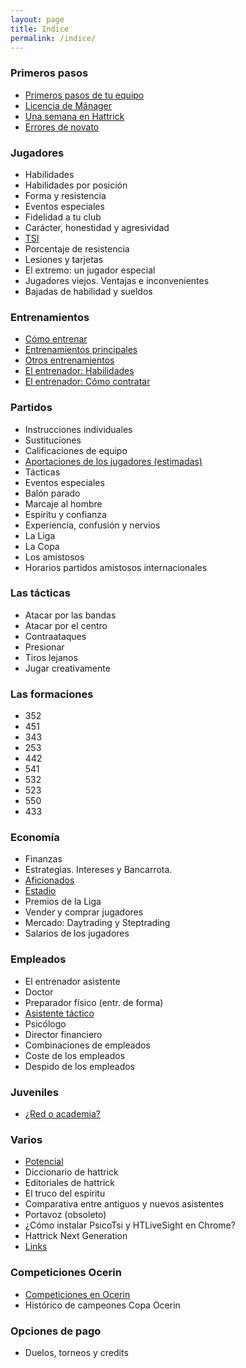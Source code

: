 ```yaml
---
layout: page
title: Indice
permalink: /indice/
---
```


### Primeros pasos
- [Primeros pasos de tu equipo](/primeros-pasos-de-tu-equipo)
- [Licencia de Mánager](/licencia-de-manager)
- [Una semana en Hattrick](/una-semana-en-hattrick)
- [Errores de novato](/errores-de-novato)

### Jugadores
- Habilidades
- Habilidades por posición
- Forma y resistencia
- Eventos especiales
- Fidelidad a tu club
- Carácter, honestidad y agresividad
- [TSI](/tsi)
- Porcentaje de resistencia
- Lesiones y tarjetas
- El extremo: un jugador especial
- Jugadores viejos. Ventajas e inconvenientes
- Bajadas de habilidad y sueldos

### Entrenamientos
- [Cómo entrenar](/como-entrenar)
- [Entrenamientos principales](/entrenamientos-principales)
- [Otros entrenamientos](/otros-entrenamientos)
- [El entrenador: Habilidades](/el-entrenador)
- [El entrenador: Cómo contratar](/entrenador-hattrick-ii)

### Partidos
- Instrucciones individuales
- Sustituciones
- Calificaciones de equipo
- [Aportaciones de los jugadores (estimadas)](/aportaciones-de-los-jugadores-en-hattrick)
- Tácticas
- Eventos especiales
- Balón parado
- Marcaje al hombre
- Espíritu y confianza
- Experiencia, confusión y nervios
- La Liga
- La Copa
- Los amistosos
- Horarios partidos amistosos internacionales

### Las tácticas
- Atacar por las bandas
- Atacar por el centro
- Contraataques
- Presionar
- Tiros lejanos
- Jugar creativamente

### Las formaciones
- 352
- 451
- 343
- 253
- 442
- 541
- 532
- 523
- 550
- 433

### Economía
- Finanzas
- Estrategias. Intereses y Bancarrota.
- [Aficionados](/aficionados-en-hattrick)
- [Estadio](/estadio)
- Premios de la Liga
- Vender y comprar jugadores
- Mercado: Daytrading y Steptrading
- Salarios de los jugadores

### Empleados
- El entrenador asistente
- Doctor
- Preparador físico (entr. de forma)
- [Asistente táctico](/asistente-tactico-en-hattrick)
- Psicólogo
- Director financiero
- Combinaciones de empleados
- Coste de los empleados
- Despido de los empleados

### Juveniles
- [¿Red o academia?](/juveniles-en-hattrick-red-o-academia)

### Varios
- [Potencial](/potencial)
- Diccionario de hattrick
- Editoriales de hattrick
- El truco del espíritu
- Comparativa entre antiguos y nuevos asistentes
- Portavoz (obsoleto)
- ¿Cómo instalar PsicoTsi y HTLiveSight en Chrome?
- Hattrick Next Generation
- [Links](/links-ayuda-hattrick)

### Competiciones Ocerin
- [Competiciones en Ocerin](/competiciones-en-ocerin)
- Histórico de campeones Copa Ocerin

### Opciones de pago
- Duelos, torneos y credits
